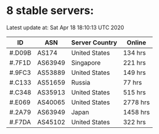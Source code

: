 # 8 stable servers:

Latest update at: Sat Apr 18 18:10:13 UTC 2020

| ID | ASN | Server Country | Online |
| -- | --- | -------------- | ------ |
| #.D09B | AS174 | United States | 134 hrs |
| #.7F1D | AS63949 | Singapore | 221 hrs |
| #.9FC3 | AS53889 | United States | 149 hrs |
| #.C133 | AS51659 | Russia | 77 hrs |
| #.C348 | AS35913 | United States | 515 hrs |
| #.E069 | AS40065 | United States | 2778 hrs |
| #.2A79 | AS63949 | Japan | 1458 hrs |
| #.F7DA | AS45102 | United States | 322 hrs |

